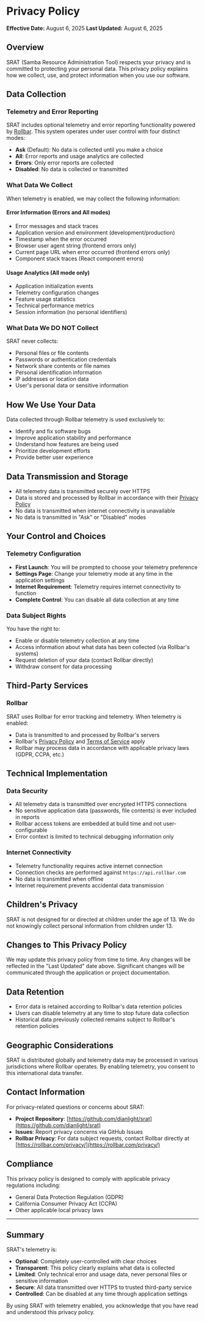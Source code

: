 # Privacy Policy

<!-- START doctoc -->
<!-- END doctoc -->

**Effective Date:** August 6, 2025
**Last Updated:** August 6, 2025

## Overview

SRAT (Samba Resource Administration Tool) respects your privacy and is committed to protecting your personal data. This privacy policy explains how we collect, use, and protect information when you use our software.

## Data Collection

### Telemetry and Error Reporting

SRAT includes optional telemetry and error reporting functionality powered by [Rollbar](https://rollbar.com). This system operates under user control with four distinct modes:

- **Ask** (Default): No data is collected until you make a choice
- **All**: Error reports and usage analytics are collected
- **Errors**: Only error reports are collected
- **Disabled**: No data is collected or transmitted

### What Data We Collect

When telemetry is enabled, we may collect the following information:

#### Error Information (Errors and All modes)

- Error messages and stack traces
- Application version and environment (development/production)
- Timestamp when the error occurred
- Browser user agent string (frontend errors only)
- Current page URL when error occurred (frontend errors only)
- Component stack traces (React component errors)

#### Usage Analytics (All mode only)

- Application initialization events
- Telemetry configuration changes
- Feature usage statistics
- Technical performance metrics
- Session information (no personal identifiers)

### What Data We DO NOT Collect

SRAT never collects:

- Personal files or file contents
- Passwords or authentication credentials
- Network share contents or file names
- Personal identification information
- IP addresses or location data
- User's personal data or sensitive information

## How We Use Your Data

Data collected through Rollbar telemetry is used exclusively to:

- Identify and fix software bugs
- Improve application stability and performance
- Understand how features are being used
- Prioritize development efforts
- Provide better user experience

## Data Transmission and Storage

- All telemetry data is transmitted securely over HTTPS
- Data is stored and processed by Rollbar in accordance with their [Privacy Policy](https://rollbar.com/privacy/)
- No data is transmitted when internet connectivity is unavailable
- No data is transmitted in "Ask" or "Disabled" modes

## Your Control and Choices

### Telemetry Configuration

- **First Launch**: You will be prompted to choose your telemetry preference
- **Settings Page**: Change your telemetry mode at any time in the application settings
- **Internet Requirement**: Telemetry requires internet connectivity to function
- **Complete Control**: You can disable all data collection at any time

### Data Subject Rights

You have the right to:

- Enable or disable telemetry collection at any time
- Access information about what data has been collected (via Rollbar's systems)
- Request deletion of your data (contact Rollbar directly)
- Withdraw consent for data processing

## Third-Party Services

### Rollbar

SRAT uses Rollbar for error tracking and telemetry. When telemetry is enabled:

- Data is transmitted to and processed by Rollbar's servers
- Rollbar's [Privacy Policy](https://rollbar.com/privacy/) and [Terms of Service](https://docs.rollbar.com/docs/terms-of-service) apply
- Rollbar may process data in accordance with applicable privacy laws (GDPR, CCPA, etc.)

## Technical Implementation

### Data Security

- All telemetry data is transmitted over encrypted HTTPS connections
- No sensitive application data (passwords, file contents) is ever included in reports
- Rollbar access tokens are embedded at build time and not user-configurable
- Error context is limited to technical debugging information only

### Internet Connectivity

- Telemetry functionality requires active internet connection
- Connection checks are performed against `https://api.rollbar.com`
- No data is transmitted when offline
- Internet requirement prevents accidental data transmission

## Children's Privacy

SRAT is not designed for or directed at children under the age of 13. We do not knowingly collect personal information from children under 13.

## Changes to This Privacy Policy

We may update this privacy policy from time to time. Any changes will be reflected in the "Last Updated" date above. Significant changes will be communicated through the application or project documentation.

## Data Retention

- Error data is retained according to Rollbar's data retention policies
- Users can disable telemetry at any time to stop future data collection
- Historical data previously collected remains subject to Rollbar's retention policies

## Geographic Considerations

SRAT is distributed globally and telemetry data may be processed in various jurisdictions where Rollbar operates. By enabling telemetry, you consent to this international data transfer.

## Contact Information

For privacy-related questions or concerns about SRAT:

- **Project Repository**: [https://github.com/dianlight/srat](https://github.com/dianlight/srat)
- **Issues**: Report privacy concerns via GitHub Issues
- **Rollbar Privacy**: For data subject requests, contact Rollbar directly at [https://rollbar.com/privacy/](https://rollbar.com/privacy/)

## Compliance

This privacy policy is designed to comply with applicable privacy regulations including:

- General Data Protection Regulation (GDPR)
- California Consumer Privacy Act (CCPA)
- Other applicable local privacy laws

---

## Summary

SRAT's telemetry is:

- **Optional**: Completely user-controlled with clear choices
- **Transparent**: This policy clearly explains what data is collected
- **Limited**: Only technical error and usage data, never personal files or sensitive information
- **Secure**: All data transmitted over HTTPS to trusted third-party service
- **Controlled**: Can be disabled at any time through application settings

By using SRAT with telemetry enabled, you acknowledge that you have read and understood this privacy policy.
